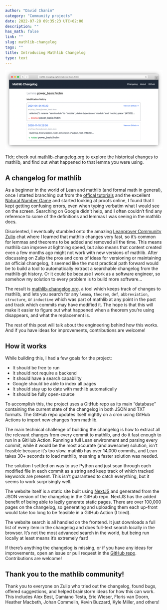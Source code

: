```yaml
---
author: "David Chanin"
category: "Community projects"
date: 2022-07-28 09:35:23 UTC+02:00
description: ""
has_math: false
link: ""
slug: mathlib-changelog
tags: ""
title: Introducing Mathlib Changelog
type: text
---
```


![mathlib-changelog sample page](/images/changelog_lemma.png)

Tldr; check out [mathlib-changelog.org](https://mathlib-changelog.org) to explore the historical changes to mathlib, and find out what happened to that lemma you were using.

<!-- TEASER_END -->

## A changelog for mathlib

As a beginner in the world of Lean and mathlib (and formal math in general), once I started branching out from the [offical tutorials](https://github.com/leanprover-community/tutorials) and the excellent [Natural Number Game](https://www.ma.imperial.ac.uk/~buzzard/xena/natural_number_game/) and started looking at proofs online, I found that I kept getting confusing errors, even when typing verbatim what I would see on the screen. Searching on Google didn't help, and I often couldn’t find any reference to some of the definitions and lemmas I was seeing in the mathlib docs.

Disoriented, I eventually stumbled onto the amazing [Leanprover Community Zulip](https://leanprover.zulipchat.com/) chat where I learned that mathlib changes very fast, so it’s common for lemmas and theorems to be added and removed all the time. This means mathlib can improve at lightning speed, but also means that content created even a few months ago might not work with new versions of mathlib. After discussing on Zulip the pros and cons of ideas for versioning or maintaining an official changelog, it seemed like the most practical path forward would be to build a tool to automatically extract a searchable changelog from the mathlib git history. Or it could be because I work as a software engineer, so somehow my solution to every problem is to build more software...

The result is [mathlib-changelog.org](https://mathlib-changelog.org), a tool which keeps track of changes to mathlib, and lets you search for any `lemma`, `theorem`, `def`, `abbreviation`, `structure`, or `inductive` which was part of mathlib at any point in the past and track which commits may have modified it. The hope is that this will make it easier to figure out what happened when a theorem you’re using disappears, and what the replacement is.

The rest of this post will talk about the engineering behind how this works. And if you have ideas for improvements, contributions are welcome!

## How it works

While building this, I had a few goals for the project:

- It should be free to run
- It should not require a backend
- It should have a search capability
- Google should be able to index all pages
- It should stay up to date with mathlib automatically
- It should be fully open-source

To accomplish this, the project uses a GitHub repo as its main “database” containing the current state of the changelog in both JSON and TXT formats. The GitHub repo updates itself nightly on a cron using GitHub Actions to import new changes from mathlib.

The main technical challenge of building the changelog is how to extract all the relevant changes from every commit to mathlib, and do it fast enough to run in a GitHub Action. Running a full Lean environment and parsing every commit, while it would be the most accurate (and awesome) solution, isn’t feasible because it’s too slow. mathlib has over 14,000 commits, and Lean takes 30+ seconds to load mathlib, meaning a faster solution was needed.

The solution I settled on was to use Python and just scan through each modified file in each commit as a string and keep track of which tracked keywords are present. This isn’t guaranteed to catch everything, but it seems to work surprisingly well.

The website itself is a static site built using [NextJS](https://nextjs.org/) and generated from the JSON version of the changelog in the GitHub repo. NextJS has the added benefit of being able to lazily generate static pages. There are over 100,000 pages on the changelog, so generating and uploading them each up-front would take too long to be feasible in a GitHub Action (I tried).

The website search is all handled on the frontend. It just downloads a full list of every item in the changelog and does full-text search locally in the browser. It’s not the most advanced search in the world, but being run locally at least means it’s extremely fast!

If there’s anything the changelog is missing, or if you have any ideas for improvements, open an issue or pull request in the [GitHub repo](https://github.com/chanind/mathlib-changelog). Contributions are welcome!

## Thank you to the mathlib community!

Thank you to everyone on Zulip who tried out the changelog, found bugs, offered suggestions, and helped brainstorm ideas for how this can work. This includes Alex Best, Damiano Testa, Eric Wieser, Floris van Doorn, Heather Macbeth, Johan Commelin, Kevin Buzzard, Kyle Miller, and others!
